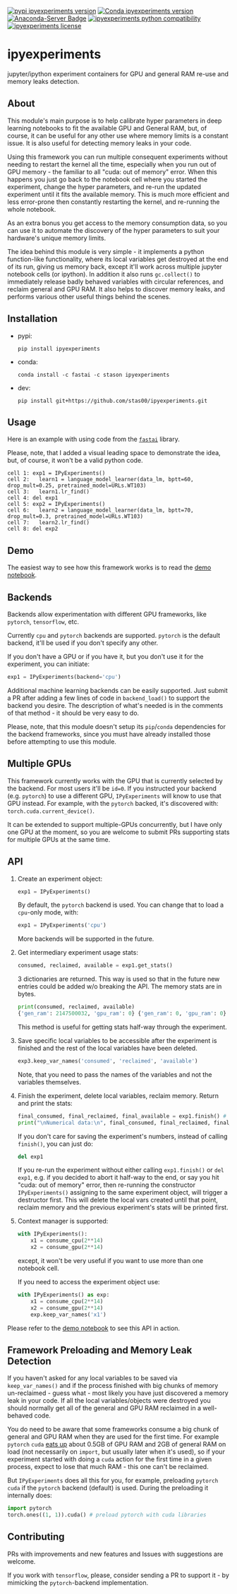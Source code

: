 
[![pypi ipyexperiments version](https://img.shields.io/pypi/v/ipyexperiments.svg)](https://pypi.python.org/pypi/ipyexperiments)
[![Conda ipyexperiments version](https://img.shields.io/conda/v/stason/ipyexperiments.svg)](https://anaconda.org/stason/ipyexperiments)
[![Anaconda-Server Badge](https://anaconda.org/stason/ipyexperiments/badges/platforms.svg)](https://anaconda.org/stason/ipyexperiments)
[![ipyexperiments python compatibility](https://img.shields.io/pypi/pyversions/ipyexperiments.svg)](https://pypi.python.org/pypi/ipyexperiments)
[![ipyexperiments license](https://img.shields.io/pypi/l/ipyexperiments.svg)](https://pypi.python.org/pypi/ipyexperiments)

# ipyexperiments

jupyter/ipython experiment containers for GPU and general RAM re-use and memory leaks detection.

## About

This module's main purpose is to help calibrate hyper parameters in deep learning notebooks to fit the available GPU and General RAM, but, of course, it can be useful for any other use where memory limits is a constant issue. It is also useful for detecting memory leaks in your code.

Using this framework you can run multiple consequent experiments without needing to restart the kernel all the time, especially when you run out of GPU memory - the familiar to all "cuda: out of memory" error. When this happens you just go back to the notebook cell where you started the experiment, change the hyper parameters, and re-run the updated experiment until it fits the available memory. This is much more efficient and less error-prone then constantly restarting the kernel, and re-running the whole notebook.

As an extra bonus you get access to the memory consumption data, so you can use it to automate the discovery of the hyper parameters to suit your hardware's unique memory limits.

The idea behind this module is very simple - it implements a python function-like functionality, where its local variables get destroyed at the end of its run, giving us memory back, except it'll work across multiple jupyter notebook cells (or ipython). In addition it also runs `gc.collect()` to immediately release badly behaved variables with circular references, and reclaim general and GPU RAM. It also helps to discover memory leaks, and performs various other useful things behind the scenes.


## Installation

* pypi:

   ```
   pip install ipyexperiments
   ```
* conda:

   ```
   conda install -c fastai -c stason ipyexperiments
   ```

* dev:

   ```
   pip install git+https://github.com/stas00/ipyexperiments.git
   ```

## Usage

Here is an example with using code from the [`fastai`](https://github.com/fastai/fastai) library.

Please, note, that I added a visual leading space to demonstrate the idea, but, of course, it won't be a valid python code.

```
cell 1: exp1 = IPyExperiments()
cell 2:   learn1 = language_model_learner(data_lm, bptt=60, drop_mult=0.25, pretrained_model=URLs.WT103)
cell 3:   learn1.lr_find()
cell 4: del exp1
cell 5: exp2 = IPyExperiments()
cell 6:   learn2 = language_model_learner(data_lm, bptt=70, drop_mult=0.3, pretrained_model=URLs.WT103)
cell 7:   learn2.lr_find()
cell 8: del exp2
```

## Demo

The easiest way to see how this framework works is to read the [demo notebook](https://github.com/stas00/ipyexperiments/blob/master/demo.ipynb).

## Backends

Backends allow experimentation with different GPU frameworks, like `pytorch`, `tensorflow`, etc.

Currently `cpu` and `pytorch` backends are supported. `pytorch` is the default backend, it'll be used if you don't specify any other.

If you don't have a GPU or if you have it, but you don't use it for the experiment, you can initiate:

   ```python
   exp1 = IPyExperiments(backend='cpu')
   ```

Additional machine learning backends can be easily supported. Just submit a PR after adding a few lines of code in `backend_load()` to support the backend you desire. The description of what's needed is in the comments of that method - it should be very easy to do.

Please, note, that this module doesn't setup its `pip`/`conda` dependencies for the backend frameworks, since you must have already installed those before attempting to use this module.

## Multiple GPUs

This framework currently works with the GPU that is currently selected by the backend. For most users it'll be `id=0`. If you instructed your backend (e.g. `pytorch`) to use a different GPU, `IPyExperiments` will know to use that GPU instead. For example, with the `pytorch` backed, it's discovered with: `torch.cuda.current_device()`.

It can be extended to support multiple-GPUs concurrently, but I have only one GPU at the moment, so you are welcome to submit PRs supporting stats for multiple GPUs at the same time.

## API

1. Create an experiment object:
   ```python
   exp1 = IPyExperiments()
   ```
   By default, the `pytorch` backend is used. You can change that to load a `cpu`-only mode, with:
   ```python
   exp1 = IPyExperiments('cpu')
   ```
   More backends will be supported in the future.

2. Get intermediary experiment usage stats:
   ```python
   consumed, reclaimed, available = exp1.get_stats()
   ```
   3 dictionaries are returned. This way is used so that in the future new entries could be added w/o breaking the API. The memory stats are in bytes.

   ```python
   print(consumed, reclaimed, available)
   {'gen_ram': 2147500032, 'gpu_ram': 0} {'gen_ram': 0, 'gpu_ram': 0} {'gen_ram': 9921957888, 'gpu_ram': 7487881216}
   ```
   This method is useful for getting stats half-way through the experiment.

3. Save specific local variables to be accessible after the experiment is finished and the rest of the local variables have been deleted.

   ```python
   exp3.keep_var_names('consumed', 'reclaimed', 'available')
   ```
   Note, that you need to pass the names of the variables and not the variables themselves.

4. Finish the experiment, delete local variables, reclaim memory. Return and print the stats:
   ```python
   final_consumed, final_reclaimed, final_available = exp1.finish() # finish experiment
   print("\nNumerical data:\n", final_consumed, final_reclaimed, final_available)
   ```

   If you don't care for saving the experiment's numbers, instead of calling `finish()`, you can just do:
   ```python
   del exp1
   ```
   If you re-run the experiment without either calling `exp1.finish()` or `del exp1`, e.g. if you decided to abort it half-way to the end, or say you hit "cuda: out of memory" error, then re-running the constructor `IPyExperiments()` assigning to the same experiment object, will trigger a destructor first. This will delete the local vars created until that point, reclaim memory and the previous experiment's stats will be printed first.

5. Context manager is supported:

   ```python
   with IPyExperiments():
       x1 = consume_cpu(2**14)
       x2 = consume_gpu(2**14)
   ```
   except, it won't be very useful if you want to use more than one notebook cell.

   If you need to access the experiment object use:

   ```python
   with IPyExperiments() as exp:
       x1 = consume_cpu(2**14)
       x2 = consume_gpu(2**14)
       exp.keep_var_names('x1')
   ```

Please refer to the [demo notebook](https://github.com/stas00/ipyexperiments/blob/master/demo.ipynb) to see this API in action.


## Framework Preloading and Memory Leak Detection

If you haven't asked for any local variables to be saved via `keep_var_names()` and if the process finished with big chunks of memory un-reclaimed - guess what - most likely you have just discovered a memory leak in your code. If all the local variables/objects were destroyed you should normally get all of the general and GPU RAM reclaimed in a well-behaved code.

You do need to be aware that some frameworks consume a big chunk of general and GPU RAM when they are used for the first time. For example `pytorch` `cuda` [eats up](
https://docs.fast.ai/dev/gpu.html#unusable-gpu-ram-per-process) about 0.5GB of GPU RAM and 2GB of general RAM on load (not necessarily on `import`, but usually later when it's used), so if your experiment started with doing a `cuda` action for the first time in a given process, expect to lose that much RAM - this one can't be reclaimed.

But `IPyExperiments` does all this for you, for example, preloading `pytorch` `cuda` if the `pytorch` backend (default) is used. During the preloading it internally does:

   ```python
   import pytorch
   torch.ones((1, 1)).cuda() # preload pytorch with cuda libraries
   ```

## Contributing

PRs with improvements and new features and Issues with suggestions are welcome.

If you work with `tensorflow`, please, consider sending a PR to support it - by mimicking the `pytorch`-backend implementation.
